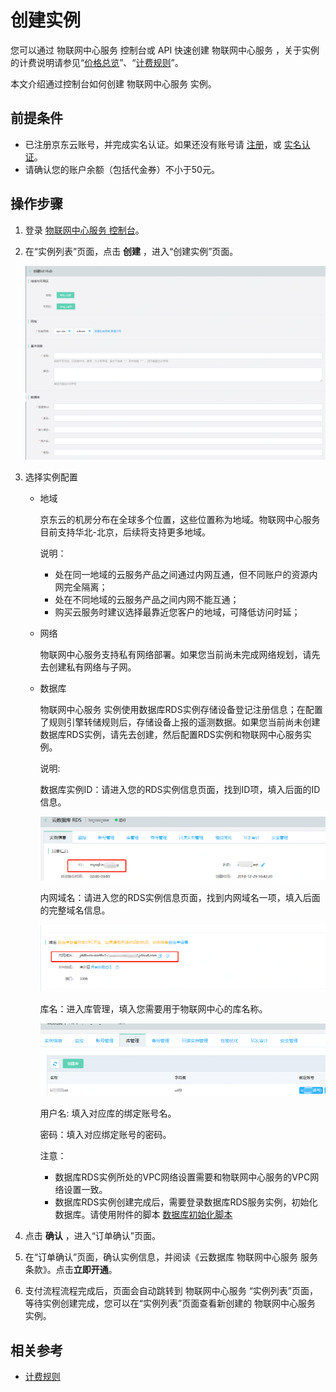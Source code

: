 # 创建实例

您可以通过 物联网中心服务 控制台或 API 快速创建 物联网中心服务 ，关于实例的计费说明请参见“[价格总览](../Pricing/Billing-Overview.md)”、“[计费规则](../Pricing/Billing-Rules.md)”。

本文介绍通过控制台如何创建 物联网中心服务 实例。

## 前提条件

- 已注册京东云账号，并完成实名认证。如果还没有账号请 [注册](https://accounts.jdcloud.com/p/regPage?source=jdcloud%26ReturnUrl=%2f%2fuc.jdcloud.com%2fpassport%2fcomplete%3freturnUrl%3dhttp%3A%2F%2Fuc.jdcloud.com%2Fredirect%2FloginRouter%3FreturnUrl%3Dhttps%253A%252F%252Fwww.jdcloud.com%252Fhelp%252Fdetail%252F734%252FisCatalog%252F1)，或 [实名认证](https://uc.jdcloud.com/account/certify)。
- 请确认您的账户余额（包括代金券）不小于50元。

## 操作步骤

1. 登录 [物联网中心服务 控制台](https://iot-console.jdcloud.com/iothub)。

2. 在“实例列表”页面，点击 **创建** ，进入“创建实例”页面。

   ![创建实例](../../../../image/IoT/IoT-Hub/iothub-001.png)

3. 选择实例配置

   - 地域

     京东云的机房分布在全球多个位置，这些位置称为地域。物联网中心服务 目前支持华北-北京，后续将支持更多地域。

     说明：

     - 处在同一地域的云服务产品之间通过内网互通，但不同账户的资源内网完全隔离；
     - 处在不同地域的云服务产品之间内网不能互通；
     - 购买云服务时建议选择最靠近您客户的地域，可降低访问时延；

   - 网络

     物联网中心服务支持私有网络部署。如果您当前尚未完成网络规划，请先去创建私有网络与子网。

   - 数据库

     物联网中心服务 实例使用数据库RDS实例存储设备登记注册信息；在配置了规则引擎转储规则后，存储设备上报的遥测数据。如果您当前尚未创建数据库RDS实例，请先去创建，然后配置RDS实例和物联网中心服务实例。

     

     说明:

     数据库实例ID：请进入您的RDS实例信息页面，找到ID项，填入后面的ID信息。

     ![](../../../../image/IoT/IoT-Hub/RDS实例ID.png)

     内网域名：请进入您的RDS实例信息页面，找到内网域名一项，填入后面的完整域名信息。

     ![](../../../../image/IoT/IoT-Hub/RDS内网域名.png)

     库名：进入库管理，填入您需要用于物联网中心的库名称。

     ![](../../../../image/IoT/IoT-Hub/数据库RDS库管理.png)

     用户名: 填入对应库的绑定账号名。

     密码：填入对应绑定账号的密码。


     注意：

     - 数据库RDS实例所处的VPC网络设置需要和物联网中心服务的VPC网络设置一致。
     - 数据库RDS实例创建完成后，需要登录数据库RDS服务实例，初始化数据库。请使用附件的脚本 [数据库初始化脚本](../../../../image/IoT/IoT-Hub/iothub_latest.sql)

4. 点击 **确认** ，进入“订单确认”页面。

5. 在“订单确认”页面，确认实例信息，并阅读《云数据库 物联网中心服务 服务条款》。点击**立即开通**。

6. 支付流程流程完成后，页面会自动跳转到 物联网中心服务 “实例列表”页面，等待实例创建完成，您可以在“实例列表”页面查看新创建的 物联网中心服务 实例。

## 相关参考

- [计费规则](../Pricing/Billing-Rules.md)
